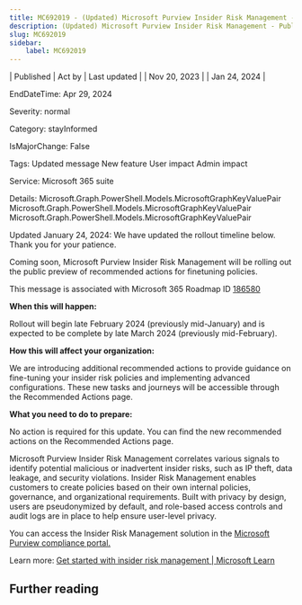 ```yaml
---
title: MC692019 - (Updated) Microsoft Purview Insider Risk Management - Public preview of recommended actions for finetuning policies
description: (Updated) Microsoft Purview Insider Risk Management - Public preview of recommended actions for finetuning policies
slug: MC692019
sidebar:
    label: MC692019
---
```



| Published | Act by | Last updated |
| Nov 20, 2023 |  | Jan 24, 2024 |

EndDateTime: Apr 29, 2024

Severity: normal

Category: stayInformed

IsMajorChange: False

Tags: Updated message New feature User impact Admin impact

Service: Microsoft 365 suite

Details: Microsoft.Graph.PowerShell.Models.MicrosoftGraphKeyValuePair Microsoft.Graph.PowerShell.Models.MicrosoftGraphKeyValuePair Microsoft.Graph.PowerShell.Models.MicrosoftGraphKeyValuePair

<p style="">Updated January 24, 2024: We have updated the rollout timeline below. Thank you for your patience.</p><p style="">Coming soon, Microsoft Purview Insider Risk Management will be rolling out the public preview of recommended actions for finetuning policies.</p>
<p>This message is associated with Microsoft 365 Roadmap ID <a href="https://www.microsoft.com/microsoft-365/roadmap?filters=&amp;searchterms=186580" target="_blank">186580</a></p>
<p><b>When this will happen:</b></p>

<p>Rollout will begin late February 2024 (previously mid-January) and is expected to be complete by late March 2024 (previously mid-February).</p>

<p><b>How this will affect your organization:</b></p>

<p>We are introducing additional recommended actions to provide guidance on fine-tuning your insider risk policies and implementing advanced configurations. These new tasks and journeys will be accessible through the Recommended Actions page.&nbsp;</p>
<p><b>What you need to do to prepare:</b></p>
<p>No action is required for this update. You can find the new recommended actions on the Recommended Actions page.</p><p>Microsoft Purview Insider Risk Management correlates various signals to identify potential malicious or inadvertent insider risks, such as IP theft, data leakage, and security violations. Insider Risk Management enables customers to create policies based on their own internal policies, governance, and organizational requirements. Built with privacy by design, users are pseudonymized by default, and role-based access controls and audit logs are in place to help ensure user-level privacy.</p><p>You can access the Insider Risk Management solution in the <a href="https://www.linkedin.com/in/carolyn-jensen-86a86b90" target="_blank">Microsoft Purview compliance portal.</a></p><p> 
</p><p>Learn more: <a href="https://learn.microsoft.com/purview/insider-risk-management-configure#recommended-actions-preview" target="_blank">Get started with insider risk management | Microsoft Learn</a></p>

## Further reading

